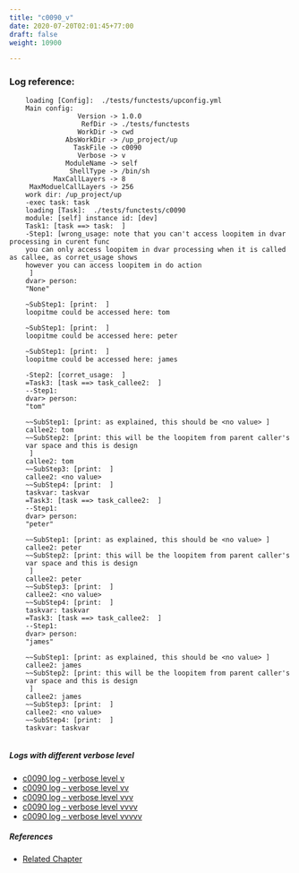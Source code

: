 ```yaml
---
title: "c0090_v"
date: 2020-07-20T02:01:45+77:00
draft: false
weight: 10900

---
```


### Log reference: <no value>

```
    loading [Config]:  ./tests/functests/upconfig.yml
    Main config:
                 Version -> 1.0.0
                  RefDir -> ./tests/functests
                 WorkDir -> cwd
              AbsWorkDir -> /up_project/up
                TaskFile -> c0090
                 Verbose -> v
              ModuleName -> self
               ShellType -> /bin/sh
           MaxCallLayers -> 8
     MaxModuelCallLayers -> 256
    work dir: /up_project/up
    -exec task: task
    loading [Task]:  ./tests/functests/c0090
    module: [self] instance id: [dev]
    Task1: [task ==> task:  ]
    -Step1: [wrong_usage: note that you can't access loopitem in dvar processing in curent func
    you can only access loopitem in dvar processing when it is called as callee, as corret_usage shows
    however you can access loopitem in do action
     ]
    dvar> person:
    "None"
    
    ~SubStep1: [print:  ]
    loopitme could be accessed here: tom
    
    ~SubStep1: [print:  ]
    loopitme could be accessed here: peter
    
    ~SubStep1: [print:  ]
    loopitme could be accessed here: james
    
    -Step2: [corret_usage:  ]
    =Task3: [task ==> task_callee2:  ]
    --Step1:
    dvar> person:
    "tom"
    
    ~~SubStep1: [print: as explained, this should be <no value> ]
    callee2: tom
    ~~SubStep2: [print: this will be the loopitem from parent caller's
    var space and this is design
     ]
    callee2: tom
    ~~SubStep3: [print:  ]
    callee2: <no value>
    ~~SubStep4: [print:  ]
    taskvar: taskvar
    =Task3: [task ==> task_callee2:  ]
    --Step1:
    dvar> person:
    "peter"
    
    ~~SubStep1: [print: as explained, this should be <no value> ]
    callee2: peter
    ~~SubStep2: [print: this will be the loopitem from parent caller's
    var space and this is design
     ]
    callee2: peter
    ~~SubStep3: [print:  ]
    callee2: <no value>
    ~~SubStep4: [print:  ]
    taskvar: taskvar
    =Task3: [task ==> task_callee2:  ]
    --Step1:
    dvar> person:
    "james"
    
    ~~SubStep1: [print: as explained, this should be <no value> ]
    callee2: james
    ~~SubStep2: [print: this will be the loopitem from parent caller's
    var space and this is design
     ]
    callee2: james
    ~~SubStep3: [print:  ]
    callee2: <no value>
    ~~SubStep4: [print:  ]
    taskvar: taskvar
    
```

##### Logs with different verbose level
* [c0090 log - verbose level v](../../logs/c0090_v)
* [c0090 log - verbose level vv](../../logs/c0090_vv)
* [c0090 log - verbose level vvv](../../logs/c0090_vvv)
* [c0090 log - verbose level vvvv](../../logs/c0090_vvvv)
* [c0090 log - verbose level vvvvv](../../logs/c0090_vvvvv)

##### References
* [Related Chapter](../../loop/c0090)
